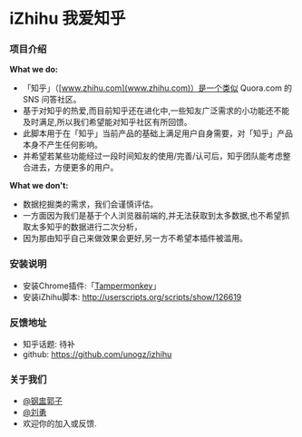 # iZhihu 我爱知乎

### 项目介绍

**What we do:**

- 「知乎」（[www.zhihu.com](www.zhihu.com)）是一个类似 Quora.com 的 SNS 问答社区。
- 基于对知乎的热爱,而目前知乎还在进化中,一些知友广泛需求的小功能还不能及时满足,所以我们希望能对知乎社区有所回馈。
- 此脚本用于在「知乎」当前产品的基础上满足用户自身需要，对「知乎」产品本身不产生任何影响。
- 并希望若某些功能经过一段时间知友的使用/完善/认可后，知乎团队能考虑整合进去，方便更多的用户。

**What we don't:**

- 数据挖掘类的需求，我们会谨慎评估。
- 一方面因为我们是基于个人浏览器前端的,并无法获取到太多数据,也不希望抓取太多知乎的数据进行二次分析，
- 因为那由知乎自己来做效果会更好,另一方不希望本插件被滥用。


### 安装说明

- 安装Chrome插件:「[Tampermonkey](https://chrome.google.com/webstore/detail/dhdgffkkebhmkfjojejmpbldmpobfkfo)」
- 安装iZhihu脚本: http://userscripts.org/scripts/show/126619

### 反馈地址

- 知乎话题: 待补
- github: https://github.com/unogz/izhihu 

### 关于我们

- [@钢盅郭子](http://www.zhihu.com/people/unogzx)
- [@刘勇](http://www.zhihu.com/people/liuyong25)
- 欢迎你的加入或反馈.
